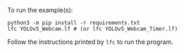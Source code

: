 To run the example(s):

    python3 -m pip install -r requirements.txt
    lfc YOLOv5_Webcam.lf # (or lfc YOLOv5_Webcam_Timer.lf)

Follow the instructions printed by `lfc` to run the program.
